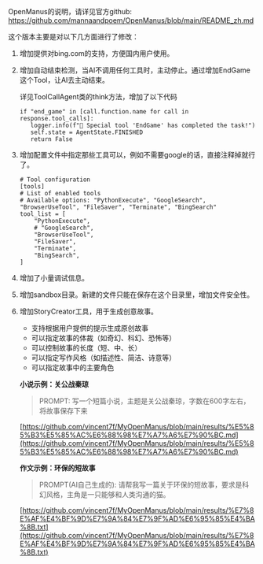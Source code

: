 
OpenManus的说明，请详见官方github:
https://github.com/mannaandpoem/OpenManus/blob/main/README_zh.md

这个版本主要是对以下几方面进行了修改：


1. 增加提供对bing.com的支持，方便国内用户使用。
2. 增加自动结束检测，当AI不调用任何工具时，主动停止。通过增加EndGame这个Tool，让AI去主动结束。

   详见ToolCallAgent类的think方法，增加了以下代码

   ```
   if "end_game" in [call.function.name for call in response.tool_calls]:
      logger.info(f"🏁 Special tool 'EndGame' has completed the task!")
      self.state = AgentState.FINISHED
      return False
   ```
3. 增加配置文件中指定那些工具可以，例如不需要google的话，直接注释掉就行了。

   ```
   # Tool configuration
   [tools]
   # List of enabled tools
   # Available options: "PythonExecute", "GoogleSearch", "BrowserUseTool", "FileSaver", "Terminate", "BingSearch"
   tool_list = [
       "PythonExecute",
       # "GoogleSearch",
       "BrowserUseTool",
       "FileSaver",
       "Terminate",
       "BingSearch",
   ]
   ```
4. 增加了小量调试信息。
5. 增加sandbox目录。新建的文件只能在保存在这个目录里，增加文件安全性。
6. 增加StoryCreator工具，用于生成创意故事。

   - 支持根据用户提供的提示生成原创故事
   - 可以指定故事的体裁（如奇幻、科幻、恐怖等）
   - 可以控制故事的长度（短、中、长）
   - 可以指定写作风格（如描述性、简洁、诗意等）
   - 可以指定故事中的主要角色

   **小说示例：关公战秦琼**

   > PROMPT: 写一个短篇小说，主题是关公战秦琼，字数在600字左右，将故事保存下来
   >

   [https://github.com/vincent7f/MyOpenManus/blob/main/results/%E5%85%B3%E5%85%AC%E6%88%98%E7%A7%A6%E7%90%BC.md](https://github.com/vincent7f/MyOpenManus/blob/main/results/%E5%85%B3%E5%85%AC%E6%88%98%E7%A7%A6%E7%90%BC.md)

   **作文示例：环保的短故事**

   > PROMPT(AI自己生成的): 请帮我写一篇关于环保的短故事，要求是科幻风格，主角是一只能够和人类沟通的猫。
   >

   [https://github.com/vincent7f/MyOpenManus/blob/main/results/%E7%8E%AF%E4%BF%9D%E7%9A%84%E7%9F%AD%E6%95%85%E4%BA%8B.txt](https://github.com/vincent7f/MyOpenManus/blob/main/results/%E7%8E%AF%E4%BF%9D%E7%9A%84%E7%9F%AD%E6%95%85%E4%BA%8B.txt)


